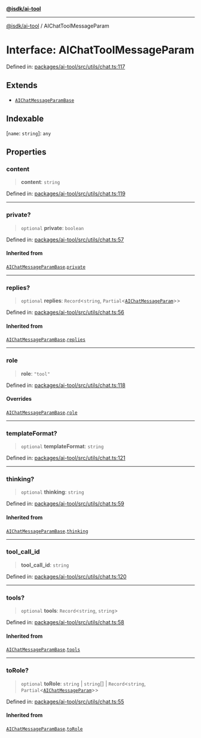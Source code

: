[**@isdk/ai-tool**](../README.md)

***

[@isdk/ai-tool](../globals.md) / AIChatToolMessageParam

# Interface: AIChatToolMessageParam

Defined in: [packages/ai-tool/src/utils/chat.ts:117](https://github.com/isdk/ai-tool.js/blob/6a89194ac34437a1bc58f7ec590cd22976939ca6/src/utils/chat.ts#L117)

## Extends

- [`AIChatMessageParamBase`](AIChatMessageParamBase.md)

## Indexable

\[`name`: `string`\]: `any`

## Properties

### content

> **content**: `string`

Defined in: [packages/ai-tool/src/utils/chat.ts:119](https://github.com/isdk/ai-tool.js/blob/6a89194ac34437a1bc58f7ec590cd22976939ca6/src/utils/chat.ts#L119)

***

### private?

> `optional` **private**: `boolean`

Defined in: [packages/ai-tool/src/utils/chat.ts:57](https://github.com/isdk/ai-tool.js/blob/6a89194ac34437a1bc58f7ec590cd22976939ca6/src/utils/chat.ts#L57)

#### Inherited from

[`AIChatMessageParamBase`](AIChatMessageParamBase.md).[`private`](AIChatMessageParamBase.md#private)

***

### replies?

> `optional` **replies**: `Record`\<`string`, `Partial`\<[`AIChatMessageParam`](../type-aliases/AIChatMessageParam.md)\>\>

Defined in: [packages/ai-tool/src/utils/chat.ts:56](https://github.com/isdk/ai-tool.js/blob/6a89194ac34437a1bc58f7ec590cd22976939ca6/src/utils/chat.ts#L56)

#### Inherited from

[`AIChatMessageParamBase`](AIChatMessageParamBase.md).[`replies`](AIChatMessageParamBase.md#replies)

***

### role

> **role**: `"tool"`

Defined in: [packages/ai-tool/src/utils/chat.ts:118](https://github.com/isdk/ai-tool.js/blob/6a89194ac34437a1bc58f7ec590cd22976939ca6/src/utils/chat.ts#L118)

#### Overrides

[`AIChatMessageParamBase`](AIChatMessageParamBase.md).[`role`](AIChatMessageParamBase.md#role)

***

### templateFormat?

> `optional` **templateFormat**: `string`

Defined in: [packages/ai-tool/src/utils/chat.ts:121](https://github.com/isdk/ai-tool.js/blob/6a89194ac34437a1bc58f7ec590cd22976939ca6/src/utils/chat.ts#L121)

***

### thinking?

> `optional` **thinking**: `string`

Defined in: [packages/ai-tool/src/utils/chat.ts:59](https://github.com/isdk/ai-tool.js/blob/6a89194ac34437a1bc58f7ec590cd22976939ca6/src/utils/chat.ts#L59)

#### Inherited from

[`AIChatMessageParamBase`](AIChatMessageParamBase.md).[`thinking`](AIChatMessageParamBase.md#thinking)

***

### tool\_call\_id

> **tool\_call\_id**: `string`

Defined in: [packages/ai-tool/src/utils/chat.ts:120](https://github.com/isdk/ai-tool.js/blob/6a89194ac34437a1bc58f7ec590cd22976939ca6/src/utils/chat.ts#L120)

***

### tools?

> `optional` **tools**: `Record`\<`string`, `string`\>

Defined in: [packages/ai-tool/src/utils/chat.ts:58](https://github.com/isdk/ai-tool.js/blob/6a89194ac34437a1bc58f7ec590cd22976939ca6/src/utils/chat.ts#L58)

#### Inherited from

[`AIChatMessageParamBase`](AIChatMessageParamBase.md).[`tools`](AIChatMessageParamBase.md#tools)

***

### toRole?

> `optional` **toRole**: `string` \| `string`[] \| `Record`\<`string`, `Partial`\<[`AIChatMessageParam`](../type-aliases/AIChatMessageParam.md)\>\>

Defined in: [packages/ai-tool/src/utils/chat.ts:55](https://github.com/isdk/ai-tool.js/blob/6a89194ac34437a1bc58f7ec590cd22976939ca6/src/utils/chat.ts#L55)

#### Inherited from

[`AIChatMessageParamBase`](AIChatMessageParamBase.md).[`toRole`](AIChatMessageParamBase.md#torole)
